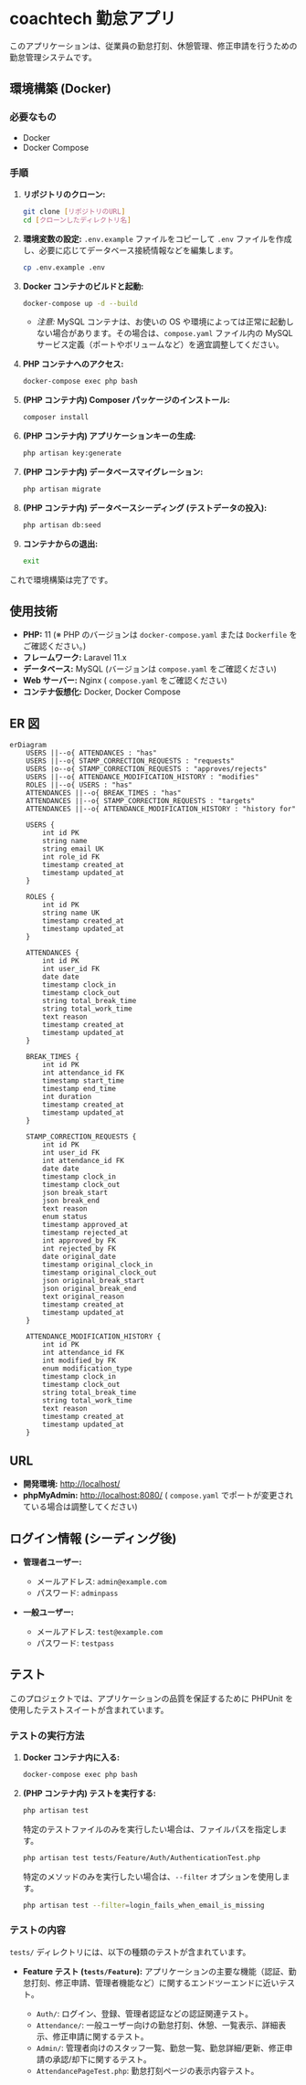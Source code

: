 # coachtech 勤怠アプリ

このアプリケーションは、従業員の勤怠打刻、休憩管理、修正申請を行うための勤怠管理システムです。

## 環境構築 (Docker)

### 必要なもの

- Docker
- Docker Compose

### 手順

1.  **リポジトリのクローン:**

    ```bash
    git clone [リポジトリのURL]
    cd [クローンしたディレクトリ名]
    ```

2.  **環境変数の設定:**
    `.env.example` ファイルをコピーして `.env` ファイルを作成し、必要に応じてデータベース接続情報などを編集します。

    ```bash
    cp .env.example .env
    ```

3.  **Docker コンテナのビルドと起動:**

    ```bash
    docker-compose up -d --build
    ```

    - _注意:_ MySQL コンテナは、お使いの OS や環境によっては正常に起動しない場合があります。その場合は、`compose.yaml` ファイル内の MySQL サービス定義（ポートやボリュームなど）を適宜調整してください。

4.  **PHP コンテナへのアクセス:**

    ```bash
    docker-compose exec php bash
    ```

5.  **(PHP コンテナ内) Composer パッケージのインストール:**

    ```bash
    composer install
    ```

6.  **(PHP コンテナ内) アプリケーションキーの生成:**

    ```bash
    php artisan key:generate
    ```

7.  **(PHP コンテナ内) データベースマイグレーション:**

    ```bash
    php artisan migrate
    ```

8.  **(PHP コンテナ内) データベースシーディング (テストデータの投入):**

    ```bash
    php artisan db:seed
    ```

9.  **コンテナからの退出:**
    ```bash
    exit
    ```

これで環境構築は完了です。

## 使用技術

- **PHP:** 11 (※ PHP のバージョンは `docker-compose.yaml` または `Dockerfile` をご確認ください。)
- **フレームワーク:** Laravel 11.x
- **データベース:** MySQL (バージョンは `compose.yaml` をご確認ください)
- **Web サーバー:** Nginx ( `compose.yaml` をご確認ください)
- **コンテナ仮想化:** Docker, Docker Compose

## ER 図

```mermaid
erDiagram
    USERS ||--o{ ATTENDANCES : "has"
    USERS ||--o{ STAMP_CORRECTION_REQUESTS : "requests"
    USERS |o--o{ STAMP_CORRECTION_REQUESTS : "approves/rejects"
    USERS ||--o{ ATTENDANCE_MODIFICATION_HISTORY : "modifies"
    ROLES ||--o{ USERS : "has"
    ATTENDANCES ||--o{ BREAK_TIMES : "has"
    ATTENDANCES ||--o{ STAMP_CORRECTION_REQUESTS : "targets"
    ATTENDANCES ||--o{ ATTENDANCE_MODIFICATION_HISTORY : "history for"

    USERS {
        int id PK
        string name
        string email UK
        int role_id FK
        timestamp created_at
        timestamp updated_at
    }

    ROLES {
        int id PK
        string name UK
        timestamp created_at
        timestamp updated_at
    }

    ATTENDANCES {
        int id PK
        int user_id FK
        date date
        timestamp clock_in
        timestamp clock_out
        string total_break_time
        string total_work_time
        text reason
        timestamp created_at
        timestamp updated_at
    }

    BREAK_TIMES {
        int id PK
        int attendance_id FK
        timestamp start_time
        timestamp end_time
        int duration
        timestamp created_at
        timestamp updated_at
    }

    STAMP_CORRECTION_REQUESTS {
        int id PK
        int user_id FK
        int attendance_id FK
        date date
        timestamp clock_in
        timestamp clock_out
        json break_start
        json break_end
        text reason
        enum status
        timestamp approved_at
        timestamp rejected_at
        int approved_by FK
        int rejected_by FK
        date original_date
        timestamp original_clock_in
        timestamp original_clock_out
        json original_break_start
        json original_break_end
        text original_reason
        timestamp created_at
        timestamp updated_at
    }

    ATTENDANCE_MODIFICATION_HISTORY {
        int id PK
        int attendance_id FK
        int modified_by FK
        enum modification_type
        timestamp clock_in
        timestamp clock_out
        string total_break_time
        string total_work_time
        text reason
        timestamp created_at
        timestamp updated_at
    }
```

## URL

- **開発環境:** [http://localhost/](http://localhost/)
- **phpMyAdmin:** [http://localhost:8080/](http://localhost:8080/) ( `compose.yaml` でポートが変更されている場合は調整してください)

## ログイン情報 (シーディング後)

- **管理者ユーザー:**

  - メールアドレス: `admin@example.com`
  - パスワード: `adminpass`

- **一般ユーザー:**
  - メールアドレス: `test@example.com`
  - パスワード: `testpass`

## テスト

このプロジェクトでは、アプリケーションの品質を保証するために PHPUnit を使用したテストスイートが含まれています。

### テストの実行方法

1.  **Docker コンテナ内に入る:**

    ```bash
    docker-compose exec php bash
    ```

2.  **(PHP コンテナ内) テストを実行する:**

    ```bash
    php artisan test
    ```

    特定のテストファイルのみを実行したい場合は、ファイルパスを指定します。

    ```bash
    php artisan test tests/Feature/Auth/AuthenticationTest.php
    ```

    特定のメソッドのみを実行したい場合は、`--filter` オプションを使用します。

    ```bash
    php artisan test --filter=login_fails_when_email_is_missing
    ```

### テストの内容

`tests/` ディレクトリには、以下の種類のテストが含まれています。

- **Feature テスト (`tests/Feature`):** アプリケーションの主要な機能（認証、勤怠打刻、修正申請、管理者機能など）に関するエンドツーエンドに近いテスト。

  - `Auth/`: ログイン、登録、管理者認証などの認証関連テスト。
  - `Attendance/`: 一般ユーザー向けの勤怠打刻、休憩、一覧表示、詳細表示、修正申請に関するテスト。
  - `Admin/`: 管理者向けのスタッフ一覧、勤怠一覧、勤怠詳細/更新、修正申請の承認/却下に関するテスト。
  - `AttendancePageTest.php`: 勤怠打刻ページの表示内容テスト。
